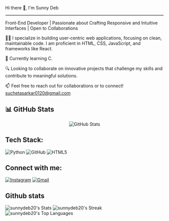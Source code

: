 Hi there 👋, I'm Sunny Deb 
<hr style="border:1px solid #ccc">

Front-End Developer | Passionate about Crafting Responsive and Intuitive Interfaces | Open to Collaborations

👨‍💻 I specialize in building user-centric web applications, focusing on clean, maintainable code. I am proficient in HTML, CSS, JavaScript, and frameworks like React.

🌱 Currently learning C.

🔍 Looking to collaborate on innovative projects that challenge my skills and contribute to meaningful solutions.

📫 Feel free to reach out for collaborations or to connect!
suchetasarkar0120@gmail.com



## 📊 GitHub Stats
<p align="center">
  <img src="https://github-profile-trophy.vercel.app/?username=sunnydeb20&theme=light" alt="GitHub Stats" />
</p>

## Tech Stack:
<p align="left">
  <img src="https://img.shields.io/badge/Python-3776AB?style=flat&logo=python&logoColor=white" alt="Python"/>
  <img src="https://img.shields.io/badge/GitHub-181717?style=flat&logo=github&logoColor=white" alt="GitHub"/>
  <img src="https://img.shields.io/badge/HTML5-E34F26?style=flat&logo=html5&logoColor=white" alt="HTML5"/>

## Connect with me:
<p align="left">
 
  <a href="https://www.instagram.com/insta__sunny?igsh=MWoyMm41OTMwMGhiZg==" target="_blank"><img src="https://img.shields.io/badge/Instagram-E4405F?style=flat&logo=instagram&logoColor=white" alt="Instagram"/></a>
  <a href="mailto:your-email@gmail.com" target="_blank"><img src="https://img.shields.io/badge/Gmail-D14836?style=flat&logo=gmail&logoColor=white" alt="Gmail"/></a>
  

## Github stats 

![sunnydeb20's Stats](https://github-readme-stats.vercel.app/api?username=sunnydeb20&theme=vue-dark&show_icons=true&hide_border=true&count_private=true)
![sunnydeb20's Streak](https://github-readme-streak-stats.herokuapp.com/?user=sunnydeb20&theme=vue-dark&hide_border=true)
![sunnydeb20's Top Languages](https://github-readme-stats.vercel.app/api/top-langs/?username=sunnydeb20&theme=vue-dark&show_icons=true&hide_border=true&layout=compact)
